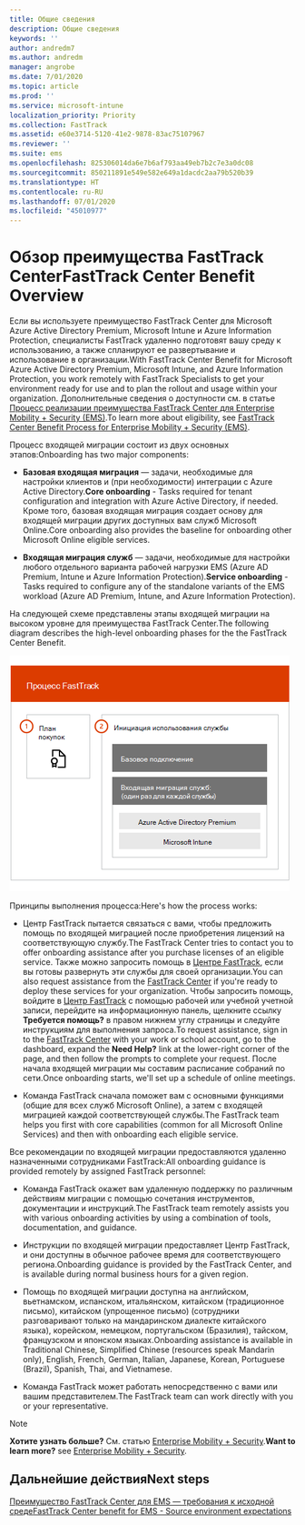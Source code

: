```yaml
---
title: Общие сведения
description: Общие сведения
keywords: ''
author: andredm7
ms.author: andredm
manager: angrobe
ms.date: 7/01/2020
ms.topic: article
ms.prod: ''
ms.service: microsoft-intune
localization_priority: Priority
ms.collection: FastTrack
ms.assetid: e60e3714-5120-41e2-9878-83ac75107967
ms.reviewer: ''
ms.suite: ems
ms.openlocfilehash: 825306014da6e7b6af793aa49eb7b2c7e3a0dc08
ms.sourcegitcommit: 850211891e549e582e649a1dacdc2aa79b520b39
ms.translationtype: HT
ms.contentlocale: ru-RU
ms.lasthandoff: 07/01/2020
ms.locfileid: "45010977"
---
```

# <a name="fasttrack-center-benefit-overview"></a><span data-ttu-id="ed3c9-103">Обзор преимущества FastTrack Center</span><span class="sxs-lookup"><span data-stu-id="ed3c9-103">FastTrack Center Benefit Overview</span></span>

<span data-ttu-id="ed3c9-104">Если вы используете преимущество FastTrack Center для Microsoft Azure Active Directory Premium, Microsoft Intune и Azure Information Protection, специалисты FastTrack удаленно подготовят вашу среду к использованию, а также спланируют ее развертывание и использование в организации.</span><span class="sxs-lookup"><span data-stu-id="ed3c9-104">With FastTrack Center Benefit for Microsoft Azure Active Directory Premium, Microsoft Intune, and Azure Information Protection, you work remotely with FastTrack Specialists to get your environment ready for use and to plan the rollout and usage within your organization.</span></span> <span data-ttu-id="ed3c9-105">Дополнительные сведения о доступности см. в статье [Процесс реализации преимущества FastTrack Center для Enterprise Mobility + Security (EMS)](EMS-fasttrack-process.md).</span><span class="sxs-lookup"><span data-stu-id="ed3c9-105">To learn more about eligibility, see [FastTrack Center Benefit Process for Enterprise Mobility + Security (EMS)](EMS-fasttrack-process.md).</span></span>

<span data-ttu-id="ed3c9-106">Процесс входящей миграции состоит из двух основных этапов:</span><span class="sxs-lookup"><span data-stu-id="ed3c9-106">Onboarding has two major components:</span></span>

-   <span data-ttu-id="ed3c9-107">**Базовая входящая миграция** — задачи, необходимые для настройки клиентов и (при необходимости) интеграции с Azure Active Directory.</span><span class="sxs-lookup"><span data-stu-id="ed3c9-107">**Core onboarding** - Tasks required for tenant configuration and integration with Azure Active Directory, if needed.</span></span> <span data-ttu-id="ed3c9-108">Кроме того, базовая входящая миграция создает основу для входящей миграции других доступных вам служб Microsoft Online.</span><span class="sxs-lookup"><span data-stu-id="ed3c9-108">Core onboarding also provides the baseline for onboarding other Microsoft Online eligible services.</span></span>

-   <span data-ttu-id="ed3c9-109">**Входящая миграция служб** — задачи, необходимые для настройки любого отдельного варианта рабочей нагрузки EMS (Azure AD Premium, Intune и Azure Information Protection).</span><span class="sxs-lookup"><span data-stu-id="ed3c9-109">**Service onboarding** - Tasks required to configure any of the standalone variants of the EMS workload (Azure AD Premium, Intune, and Azure Information Protection).</span></span>

<span data-ttu-id="ed3c9-110">На следующей схеме представлены этапы входящей миграции на высоком уровне для преимущества FastTrack Center.</span><span class="sxs-lookup"><span data-stu-id="ed3c9-110">The following diagram describes the high-level onboarding phases for the the FastTrack Center Benefit.</span></span>

![Этапы входящей миграции на высоком уровне с использованием преимущества FastTrack Center](./media/ft-onboarding-process.png)

<span data-ttu-id="ed3c9-112">Принципы выполнения процесса:</span><span class="sxs-lookup"><span data-stu-id="ed3c9-112">Here's how the process works:</span></span>

- <span data-ttu-id="ed3c9-113">Центр FastTrack пытается связаться с вами, чтобы предложить помощь по входящей миграцией после приобретения лицензий на соответствующую службу.</span><span class="sxs-lookup"><span data-stu-id="ed3c9-113">The FastTrack Center tries to contact you to offer onboarding assistance after you purchase licenses of an eligible service.</span></span> <span data-ttu-id="ed3c9-114">Также можно запросить помощь в [Центре FastTrack](https://go.microsoft.com/fwlink/?linkid=780698), если вы готовы развернуть эти службы для своей организации.</span><span class="sxs-lookup"><span data-stu-id="ed3c9-114">You can also request assistance from the [FastTrack Center](https://go.microsoft.com/fwlink/?linkid=780698) if you're ready to deploy these services for your organization.</span></span> <span data-ttu-id="ed3c9-115">Чтобы запросить помощь, войдите в [Центр FastTrack](https://go.microsoft.com/fwlink/?linkid=780698) с помощью рабочей или учебной учетной записи, перейдите на информационную панель, щелкните ссылку **Требуется помощь?** в правом нижнем углу страницы и следуйте инструкциям для выполнения запроса.</span><span class="sxs-lookup"><span data-stu-id="ed3c9-115">To request assistance, sign in to the [FastTrack Center](https://go.microsoft.com/fwlink/?linkid=780698) with your work or school account, go to the dashboard, expand the **Need Help?** link at the lower-right corner of the page, and then follow the prompts to complete your request.</span></span> <span data-ttu-id="ed3c9-116">После начала входящей миграции мы составим расписание собраний по сети.</span><span class="sxs-lookup"><span data-stu-id="ed3c9-116">Once onboarding starts, we'll set up a schedule of online meetings.</span></span>

-   <span data-ttu-id="ed3c9-117">Команда FastTrack сначала поможет вам с основными функциями (общие для всех служб Microsoft Online), а затем с входящей миграцией каждой соответствующей службы.</span><span class="sxs-lookup"><span data-stu-id="ed3c9-117">The FastTrack team helps you first with core capabilities (common for all Microsoft Online Services) and then with onboarding each eligible service.</span></span>

<span data-ttu-id="ed3c9-118">Все рекомендации по входящей миграции предоставляются удаленно назначенными сотрудниками FastTrack:</span><span class="sxs-lookup"><span data-stu-id="ed3c9-118">All onboarding guidance is provided remotely by assigned FastTrack personnel:</span></span>

-   <span data-ttu-id="ed3c9-119">Команда FastTrack окажет вам удаленную поддержку по различным действиям миграции с помощью сочетания инструментов, документации и инструкций.</span><span class="sxs-lookup"><span data-stu-id="ed3c9-119">The FastTrack team remotely assists you with various onboarding activities by using a combination of tools, documentation, and guidance.</span></span>

-   <span data-ttu-id="ed3c9-120">Инструкции по входящей миграции предоставляет Центр FastTrack, и они доступны в обычное рабочее время для соответствующего региона.</span><span class="sxs-lookup"><span data-stu-id="ed3c9-120">Onboarding guidance is provided by the FastTrack Center, and is available during normal business hours for a given region.</span></span>

-   <span data-ttu-id="ed3c9-121">Помощь по входящей миграции доступна на английском, вьетнамском, испанском, итальянском, китайском (традиционное письмо), китайском (упрощенное письмо) (сотрудники разговаривают только на мандаринском диалекте китайского языка), корейском, немецком, португальском (Бразилия), тайском, французском и японском языках.</span><span class="sxs-lookup"><span data-stu-id="ed3c9-121">Onboarding assistance is available in Traditional Chinese, Simplified Chinese (resources speak Mandarin only), English, French, German, Italian, Japanese, Korean, Portuguese (Brazil), Spanish, Thai, and Vietnamese.</span></span>

-   <span data-ttu-id="ed3c9-122">Команда FastTrack может работать непосредственно с вами или вашим представителем.</span><span class="sxs-lookup"><span data-stu-id="ed3c9-122">The FastTrack team can work directly with you or your representative.</span></span>

> [!NOTE]
> <span data-ttu-id="ed3c9-123">**Хотите узнать больше?** См. статью [Enterprise Mobility + Security](https://www.microsoft.com/cloud-platform/enterprise-mobility).</span><span class="sxs-lookup"><span data-stu-id="ed3c9-123">**Want to learn more?** see [Enterprise Mobility + Security](https://www.microsoft.com/cloud-platform/enterprise-mobility).</span></span>

## <a name="next-steps"></a><span data-ttu-id="ed3c9-124">Дальнейшие действия</span><span class="sxs-lookup"><span data-stu-id="ed3c9-124">Next steps</span></span>

[<span data-ttu-id="ed3c9-125">Преимущество FastTrack Center для EMS — требования к исходной среде</span><span class="sxs-lookup"><span data-stu-id="ed3c9-125">FastTrack Center benefit for EMS - Source environment expectations</span></span>](EMS-source-environment-expectations.md)

